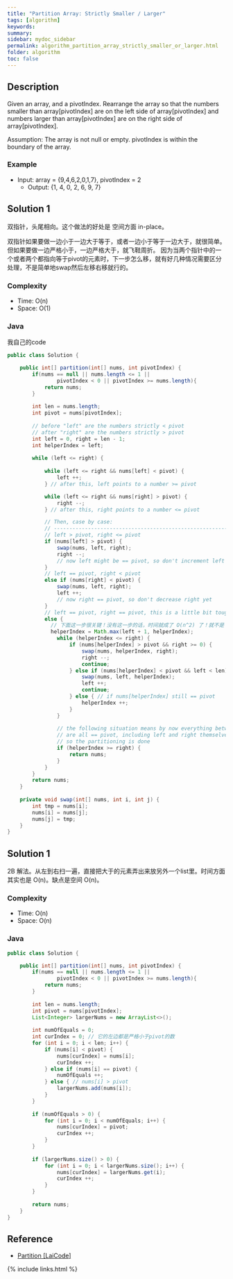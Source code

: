 ```yaml
---
title: "Partition Array: Strictly Smaller / Larger"
tags: [algorithm]
keywords:
summary:
sidebar: mydoc_sidebar
permalink: algorithm_partition_array_strictly_smaller_or_larger.html
folder: algorithm
toc: false
---
```


## Description
Given an array, and a pivotIndex. Rearrange the array so that the numbers smaller than array[pivotIndex] are on the left side of array[pivotIndex] and numbers larger than array[pivotIndex] are on the right side of array[pivotIndex].

Assumption: The array is not null or empty. pivotIndex is within the boundary of the array.

### Example
* Input: array = {9,4,6,2,0,1,7}, pivotIndex = 2
  * Output: {1, 4, 0, 2, 6, 9, 7}
  
## Solution 1
双指针，头尾相向。这个做法的好处是 空间方面 in-place。

双指针如果要做一边小于一边大于等于，或者一边小于等于一边大于，就很简单。但如果要做一边严格小于，一边严格大于，就飞鞋周折。
因为当两个指针中的一个或者两个都指向等于pivot的元素时，下一步怎么移，就有好几种情况需要区分处理，不是简单地swap然后左移右移就行的。

### Complexity
* Time: O(n)
* Space: O(1)

### Java
我自己的code
```java
public class Solution {

    public int[] partition(int[] nums, int pivotIndex) {
        if(nums == null || nums.length <= 1 ||
                pivotIndex < 0 || pivotIndex >= nums.length){
            return nums;
        }
        
        int len = nums.length;
        int pivot = nums[pivotIndex];
        
        // before "left" are the numbers strictly < pivot
        // after "right" are the numbers strictly > pivot
        int left = 0, right = len - 1;
        int helperIndex = left;
        
        while (left <= right) {
        	
        	while (left <= right && nums[left] < pivot) {
        		left ++;
            } // after this, left points to a number >= pivot

            while (left <= right && nums[right] > pivot) {
            	right --;
            } // after this, right points to a number <= pivot

            // Then, case by case:
            // ---------------------------------------------------------------------
            // left > pivot, right <= pivot
            if (nums[left] > pivot) {
            	swap(nums, left, right);
            	right --;
            	// now left might be == pivot, so don't increment left yet
            } 
            // left == pivot, right < pivot
            else if (nums[right] < pivot) {
            	swap(nums, left, right);
            	left ++;
            	// now right == pivot, so don't decrease right yet
            } 
            // left == pivot, right == pivot, this is a little bit tougher
            else {
              // 下面这一步很关键！没有这一步的话，时间就成了 O(n^2) 了！就不是 O(n)了
              helperIndex = Math.max(left + 1, helperIndex);
            	while (helperIndex <= right) {
            		if (nums[helperIndex] > pivot && right >= 0) {
            			swap(nums, helperIndex, right);
            			right --;
            			continue;
            		} else if (nums[helperIndex] < pivot && left < len) {
            			swap(nums, left, helperIndex);
            			left ++;
            			continue;
            		} else { // if nums[helperIndex] still == pivot
            		    helperIndex ++;
            		}
            	}
            	
            	// the following situation means by now everything between left and right
            	// are all == pivot, including left and right themselves,
            	// so the partitioning is done
            	if (helperIndex >= right) {
            		return nums;
            	}
            }
        }
        return nums;
    }
    
    private void swap(int[] nums, int i, int j) {
    	int tmp = nums[i];
    	nums[i] = nums[j];
    	nums[j] = tmp;
    }
}
```

## Solution 1
2B 解法。从左到右扫一遍，直接把大于的元素弄出来放另外一个list里。时间方面其实也是 O(n)。缺点是空间 O(n)。

### Complexity
* Time: O(n)
* Space: O(n)

### Java
```java
public class Solution {

    public int[] partition(int[] nums, int pivotIndex) {
        if(nums == null || nums.length <= 1 ||
                pivotIndex < 0 || pivotIndex >= nums.length){
            return nums;
        }
        
        int len = nums.length;
        int pivot = nums[pivotIndex];
        List<Integer> largerNums = new ArrayList<>();
      
        int numOfEquals = 0;
        int curIndex = 0; // 它的左边都是严格小于pivot的数
        for (int i = 0; i < len; i++) {
            if (nums[i] < pivot) {
                nums[curIndex] = nums[i];
                curIndex ++;
            } else if (nums[i] == pivot) {
                numOfEquals ++;
            } else { // nums[i] > pivot
                largerNums.add(nums[i]);
            }
        }
      
        if (numOfEquals > 0) {
            for (int i = 0; i < numOfEquals; i++) {
                nums[curIndex] = pivot;
                curIndex ++;
            }
        }
      
        if (largerNums.size() > 0) {
            for (int i = 0; i < largerNums.size(); i++) {
                nums[curIndex] = largerNums.get(i);
                curIndex ++;
            }
        }
      
        return nums;
    }
}
```

## Reference
* [Partition [LaiCode]](https://app.laicode.io/app/problem/549)

{% include links.html %}
